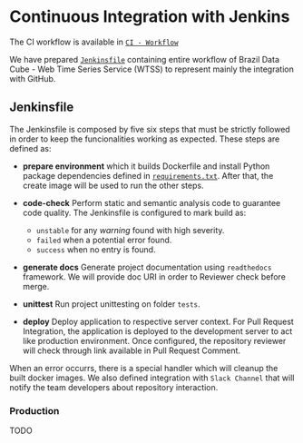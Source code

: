 # Continuous Integration with Jenkins

The CI workflow is available in [`CI - Workflow`](https://drive.google.com/file/d/1QgSeMcNRph6ORE6kDDf_qazYtntqYpKb/view)

We have prepared [`Jenkinsfile`](./Jenkinsfile) containing entire workflow of Brazil Data Cube - Web Time Series Service (WTSS) to represent mainly the integration with GitHub.

## Jenkinsfile

The Jenkinsfile is composed by five six steps that must be strictly followed in order to keep the funcionalities working as expected.
These steps are defined as:

* **prepare environment** which it builds Dockerfile and install Python package dependencies defined in [`requirements.txt`](./requirements.txt). After that, the create image will be used to run the other steps.

* **code-check** Perform static and semantic analysis code to guarantee code quality. The Jenkinsfile is configured to mark build as:
    - `unstable` for any *warning* found with high severity.
    - `failed` when a potential error found.
    - `success` when no entry is found.

* **generate docs** Generate project documentation using `readthedocs` framework. We will provide doc URI in order to Reviewer check before merge.

* **unittest** Run project unittesting on folder `tests`.

* **deploy** Deploy application to respective server context. For Pull Request Integration, the application is deployed to the development server to act like production environment. Once configured, the repository reviewer will check through link available in Pull Request Comment.

When an error occurrs, there is a special handler which will cleanup the built docker images. We also defined integration with `Slack Channel` that will notify the team developers about repository interaction.

### Production

TODO